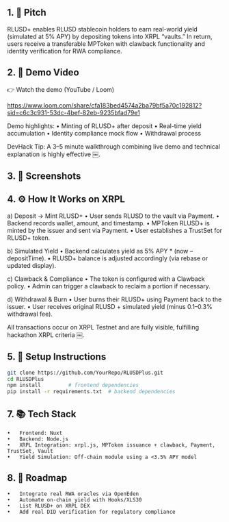 ## 1. 🎯 Pitch

RLUSD+ enables RLUSD stablecoin holders to earn real-world yield (simulated at 5% APY) by depositing tokens into XRPL “vaults.” In return, users receive a transferable MPToken with clawback functionality and identity verification for RWA compliance.

## 2. 🎥 Demo Video

👉 Watch the demo (YouTube / Loom)

https://www.loom.com/share/cfa183bed4574a2ba79bf5a70c192812?sid=c6c3c931-53dc-4bef-82eb-9235bfad79e1

Demo highlights:
	•	Minting of RLUSD+ after deposit
	•	Real-time yield accumulation
	•	Identity compliance mock flow
	•	Withdrawal process

DevHack Tip: A 3–5 minute walkthrough combining live demo and technical explanation is highly effective  ￼.

## 3. 📸 Screenshots

## 4. ⚙️ How It Works on XRPL

a) Deposit → Mint RLUSD+
	•	User sends RLUSD to the vault via Payment.
	•	Backend records wallet, amount, and timestamp.
	•	MPToken RLUSD+ is minted by the issuer and sent via Payment.
	•	User establishes a TrustSet for RLUSD+ token.

b) Simulated Yield
	•	Backend calculates yield as 5% APY * (now – depositTime).
	•	RLUSD+ balance is adjusted accordingly (via rebase or updated display).

c) Clawback & Compliance
	•	The token is configured with a Clawback policy.
	•	Admin can trigger a clawback to reclaim a portion if necessary.

d) Withdrawal & Burn
	•	User burns their RLUSD+ using Payment back to the issuer.
	•	User receives original RLUSD + simulated yield (minus 0.1–0.3% withdrawal fee).

All transactions occur on XRPL Testnet and are fully visible, fulfilling hackathon XRPL criteria  ￼.


## 5. 🧪 Setup Instructions
```bash
git clone https://github.com/YourRepo/RLUSDPlus.git
cd RLUSDPlus
npm install         # frontend dependencies
pip install -r requirements.txt  # backend dependencies
```

## 7. 📚 Tech Stack
	•	Frontend: Nuxt
	•	Backend: Node.js 
	•	XRPL Integration: xrpl.js, MPToken issuance + clawback, Payment, TrustSet, Vault
	•	Yield Simulation: Off-chain module using a <3.5% APY model


## 8. 🚀 Roadmap
	•	Integrate real RWA oracles via OpenEden
	•	Automate on-chain yield with Hooks/XLS30
	•	List RLUSD+ on XRPL DEX
	•	Add real DID verification for regulatory compliance
